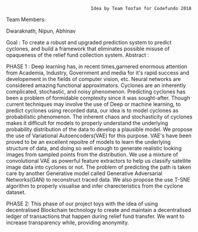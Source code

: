 									Idea by Team Toofan for Codefundo 2018

Team Members:

Dwaraknath,
Nipun,
Abhinav

Goal : To create a robust and upgraded prediction system to predict cyclones, and build a framework that eliminates possible misuse of opaqueness of the relief fund collection system.
Abstract :

PHASE 1 : Deep learning has, in recent times,garnered enormous attention from Academia, Industry, Government and media for it's rapid success and developement in the fields of computer vision, etc. Neural networks are considered amazing functional approximators. 
Cyclones are an inherently complicated, stochastic, and noisy phenomenon. Predicting cyclones has been a problem of formidable complexity since it was sought-after. Though current techniques may involve the use of  Deep or machine learning, to predict cyclones using recorded data, our idea is to model cyclones as probabilistic phenomenon. The inherent chaos and stochasticity of cyclones makes it difficult for models to properly understand the underlying probability distribution of the data to develop a plausible model. We propose the use of Variational Autoencoders(VAE) for this purpose. VAE's have been proved to be an excellent repoitre of models to learn the underlying structure of data, and doing so well enough to generate realistic looking images from sampled points from the distribution. We use a mixture of convolutional VAE as powerful feature extractors to help us classify satellite image data into cyclones or not. The problem of predicting the path is taken care by another Generative model called Generative Adversarial Networks(GAN) to reconstruct traced data. 
We also propose the use T-SNE  algorithm to properly visualise and infer charecteristics from the cyclone dataset. 


PHASE 2: This phase of our project toys with the idea of using decentralised Blockchain technology to  create and maintain a decentralised ledger of transactions that happen during relief fund transfer. We want to increase transparency while, providing anonymity. 

